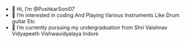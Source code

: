 - 👋 Hi, I’m @PushkarSoni07
- 👀 I’m interested in coding And Playing Various Instruments Like Drum guitar Etc
- 🌱 I’m currently pursuing my  undergraduation from Shri Vaishnav Vidyapeeth Vishwavidyalaya Indore


<!---
PushkarSoni07/PushkarSoni07 is a ✨ special ✨ repository because its `README.md` (this file) appears on your GitHub profile.
You can click the Preview link to take a look at your changes.
--->

